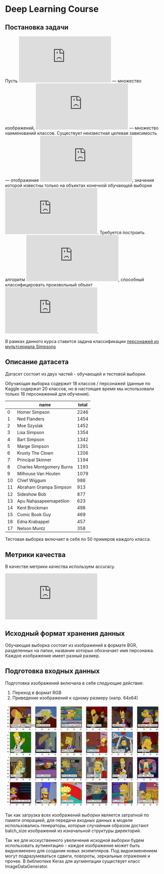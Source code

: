 # Deep Learning Course

## Постановка задачи

Пусть ![equation](https://latex.codecogs.com/gif.latex?X) — множество изображений, ![equation](https://latex.codecogs.com/gif.latex?Y) — множество наименований классов. 
Существует неизвестная целевая зависимость — отображение ![equation](https://latex.codecogs.com/gif.latex?y%5E*%20%3A%20X%20%5Crightarrow%20Y), значения которой известны только 
на объектах конечной обучающей выборки ![equation](https://latex.codecogs.com/gif.latex?X%5Em%20%3D%20%5C%7B%20%28x_1%2C%20y_1%29%2C%20...%2C%20%28x_m%2C%20y_m%29%20%5C%7D). 
Требуется построить алгоритм ![equation](https://latex.codecogs.com/gif.latex?a%20%3D%20X%20%5Crightarrow%20Y), способный классифицировать
произвольный объект ![equation](https://latex.codecogs.com/gif.latex?x%20%5Cin%20X).

В рамках данного курса ставится задача классификации [персонажей из мультсериала Simpsons](https://www.kaggle.com/alexattia/the-simpsons-characters-dataset)

## Описание датасета

Датасет состоит из двух частей - обучающей и тестовой выборки. 

Обучающая выборка содержит 18 классов / персонажей (данные по Kaggle содержат 20 классов, 
но в настоящее время мы использовали только 18 персонажений для обучения).

|    | name                     | total |
|----|--------------------------|-------|
| 0  | Homer Simpson            | 2246  |
| 1  | Ned Flanders             | 1454  |
| 2  | Moe Szyslak              | 1452  |
| 3  | Lisa Simpson             | 1354  |
| 4  | Bart Simpson             | 1342  |
| 5  | Marge Simpson            | 1291  |
| 6  | Krusty The Clown         | 1206  |
| 7  | Principal Skinner        | 1194  |
| 8  | Charles Montgomery Burns | 1193  |
| 9  | Milhouse Van Houten      | 1079  |
| 10 | Chief Wiggum             | 986   |
| 11 | Abraham Grampa Simpson   | 913   |
| 12 | Sideshow Bob             | 877   |
| 13 | Apu Nahasapeemapetilon   | 623   |
| 14 | Kent Brockman            | 498   |
| 15 | Comic Book Guy           | 469   |
| 16 | Edna Krabappel           | 457   |
| 17 | Nelson Muntz             | 358   |

Тестовая выборка включает в себя по 50 примеров каждого класса.

## Метрики качества

В качестве метрики качества используем accuracy.

![equation](https://latex.codecogs.com/gif.latex?%5Ctextrm%7BAccuracy%7D%20%3D%20%5Cfrac%7B%5Ctextrm%7BNumber%20of%20correct%20predictions%7D%7D%7B%5Ctextrm%7BTotal%20number%20of%20predictions%7D%7D)

## Исходный формат хранения данных

Обучающая выборка состоит из изображений в формате BGR, разделенных на папки, название которых обозначает имя персонажа.
Каждое изображение имеет разный размер.

## Подготовка входных данных

Подготовка изображений включала в себя следующие действия: 
1. Переход в формат RGB
2. Приведение изображений к одному размеру (напр. 64х64)

![example](./images/dataset_example.png)

Так как загрузка всех изображений выборки является затратной по памяти операцией,
для передачи входных данных в модели использовались генераторы, которые случайным образом достают
batch_size изображений из изначальной структуры директорий.

Так же для исскуственного увеличения исходной выборки будем использовать 
аутментацию - каждое изображение может быть видоизменено для создания новых экземпляров. 
Под видоизменением могут подразумеваться сдвиги, повороты, зеркальные отражения и прочее. 
В библиотеке Keras для аугментации существует класс ImageDataGenerator.